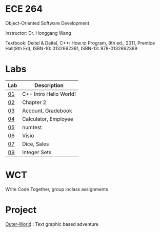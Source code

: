 ECE 264
=======
Object-Oriented Software Development

Instructor: Dr. Honggang Wang

Textbook: Deitel & Deitel, C++: How to Program, 8th ed., 2011, Prentice Hall(8th
Ed), ISBN-10: 0132662361, ISBN-13: 978-0132662369

Labs
=========
| Lab | Description |
|-----|-------------|
| [01](Labs/Lab#1)  | C++ Intro Hello World!
| [02](Labs/Lab#2)  | Chapter 2
| [03](Labs/Lab#3)  | Account, Gradebook
| [04](Labs/Lab#4)  | Calculator, Employee
| [05](Labs/Lab#5)  | numtest
| [06](Labs/Lab#6)  | Visio
| [07](Labs/Lab#7)  | Dice, Sales
| [09](Labs/Lab#9)  | Integer Sets

WCT
====
Write Code Together, group inclass assignments

Project
====
[Outer-World](https://github.com/Reiuiji/Outer-World) : Text graphic based adventure

